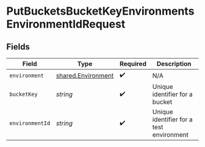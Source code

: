 # PutBucketsBucketKeyEnvironmentsEnvironmentIdRequest


## Fields

| Field                                                    | Type                                                     | Required                                                 | Description                                              |
| -------------------------------------------------------- | -------------------------------------------------------- | -------------------------------------------------------- | -------------------------------------------------------- |
| `environment`                                            | [shared.Environment](../../models/shared/environment.md) | :heavy_check_mark:                                       | N/A                                                      |
| `bucketKey`                                              | *string*                                                 | :heavy_check_mark:                                       | Unique identifier for a bucket                           |
| `environmentId`                                          | *string*                                                 | :heavy_check_mark:                                       | Unique identifier for a test environment                 |